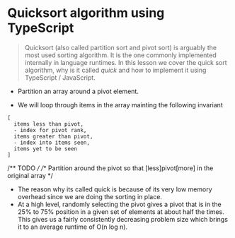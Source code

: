 # Quicksort algorithm using TypeScript
> Quicksort (also called partition sort and pivot sort) is arguably the most used sorting algorithm. It is the one commonly implemented internally in language runtimes. In this lesson we cover the quick sort algorithm, why is it called *quick* and how to implement it using TypeScript / JavaScript.

* Partition an array around a pivot element.

* We will loop through items in the array mainting the following invariant

```
[
  items less than pivot,
  - index for pivot rank,
  items greater than pivot,
  - index into items seen,
  items yet to be seen
]
```

  /** TODO */
  /** Partition around the pivot so that [less]pivot[more] in the original array */

* The reason why its called quick is because of its very low memory overhead since we are doing the sorting in place.
* At a high level, randomly selecting the pivot gives a pivot that is in the 25% to 75% position in a given set of elements at about half the times. This gives us a fairly consistently decreasing problem size which brings it to an average runtime of O(n log n).

